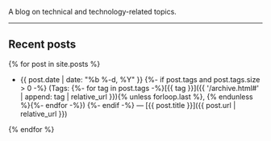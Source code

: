 A blog on technical and technology-related topics.

---

## Recent posts

{% for post in site.posts %}

- {{ post.date | date: "%b %-d, %Y" }}
  {%- if post.tags and post.tags.size > 0 -%}
  (Tags: {%- for tag in post.tags -%}[{{ tag }}]({{ '/archive.html#' | append: tag | relative_url }}){% unless forloop.last %}, {% endunless %}{%- endfor -%})
  {%- endif -%}
  — [{{ post.title }}]({{ post.url | relative_url }})

{% endfor %}
